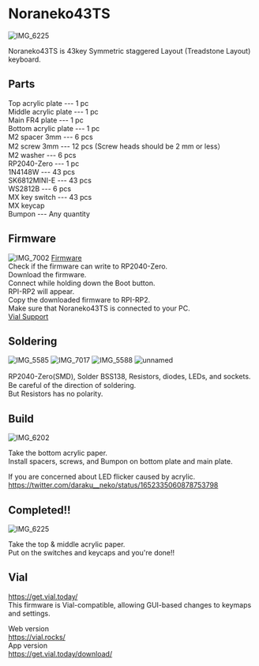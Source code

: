 # Noraneko43TS
![IMG_6225](https://github.com/user-attachments/assets/78a1e6b4-61af-4033-9646-d00788f4bc60)

Noraneko43TS is 43key Symmetric staggered Layout (Treadstone Layout) keyboard.

## Parts  

Top acrylic plate --- 1 pc  
Middle acrylic plate --- 1 pc   
Main FR4 plate --- 1 pc   
Bottom acrylic plate --- 1 pc   
M2 spacer 3mm --- 6 pcs  
M2 screw 3mm --- 12 pcs  (Screw heads should be 2 mm or less）  
M2 washer --- 6 pcs  
RP2040-Zero --- 1 pc   
1N4148W --- 43 pcs  
SK6812MINI-E --- 43 pcs  
WS2812B --- 6 pcs  
MX key switch --- 43 pcs    
MX keycap    
Bumpon --- Any quantity 

## Firmware
![IMG_7002](https://user-images.githubusercontent.com/5214078/201300486-a19fce27-7261-4fac-a14e-f837b712de54.jpeg)
[Firmware](https://github.com/darakuneko/Noraneko/raw/main/noraneko43ts/v1.0/firmware/noraneko43ts_vial.uf2)  
Check if the firmware can write to RP2040-Zero.  
Download the firmware.   
Connect while holding down the Boot button.  
RPI-RP2 will appear.  
Copy the downloaded firmware to RPI-RP2.  
Make sure that Noraneko43TS is connected to your PC.    
[Vial Support](https://get.vial.today/)  

## Soldering
![IMG_5585](https://user-images.githubusercontent.com/5214078/196370976-1ae8f0df-43c9-4802-8a62-8c840f756a45.png)
![IMG_7017](https://user-images.githubusercontent.com/5214078/201293813-f836e7c0-ed6d-4031-ab17-09eea528efa6.jpg)
![IMG_5588](https://user-images.githubusercontent.com/5214078/196371378-a40fc202-53ea-49b4-a9e6-ca88323a2bc1.png)
![unnamed](https://user-images.githubusercontent.com/5214078/234236638-de475c43-c586-493f-8152-63ca74c02ff0.jpg)

RP2040-Zero(SMD), Solder BSS138, Resistors, diodes, LEDs, and sockets.　  
Be careful of the direction of soldering.  
But Resistors has no polarity.

## Build
![IMG_6202](https://github.com/user-attachments/assets/d3ffb692-2282-4575-ac25-f76fec2b5d2a)

Take the bottom acrylic paper.   
Install spacers, screws, and Bumpon on bottom plate and main plate.

If you are concerned about LED flicker caused by acrylic.  
https://twitter.com/daraku__neko/status/1652335060878753798

## Completed!!
![IMG_6225](https://github.com/user-attachments/assets/78a1e6b4-61af-4033-9646-d00788f4bc60)

Take the top & middle acrylic paper.  
Put on the switches and keycaps and you're done!!

## Vial 
https://get.vial.today/  
This firmware is Vial-compatible, allowing GUI-based changes to keymaps and settings.  

Web version  
https://vial.rocks/  
App version  
https://get.vial.today/download/  

